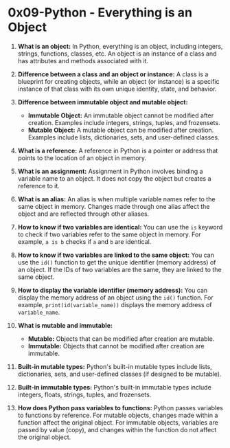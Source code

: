 # 0x09-Python - Everything is an Object

1. **What is an object:**
   In Python, everything is an object, including integers, strings, functions, classes, etc. An object is an instance of a class and has attributes and methods associated with it.

2. **Difference between a class and an object or instance:**
   A class is a blueprint for creating objects, while an object (or instance) is a specific instance of that class with its own unique identity, state, and behavior.

3. **Difference between immutable object and mutable object:**
   - **Immutable Object:** An immutable object cannot be modified after creation. Examples include integers, strings, tuples, and frozensets.
   - **Mutable Object:** A mutable object can be modified after creation. Examples include lists, dictionaries, sets, and user-defined classes.

4. **What is a reference:**
   A reference in Python is a pointer or address that points to the location of an object in memory.

5. **What is an assignment:**
   Assignment in Python involves binding a variable name to an object. It does not copy the object but creates a reference to it.

6. **What is an alias:**
   An alias is when multiple variable names refer to the same object in memory. Changes made through one alias affect the object and are reflected through other aliases.

7. **How to know if two variables are identical:**
   You can use the `is` keyword to check if two variables refer to the same object in memory. For example, `a is b` checks if `a` and `b` are identical.

8. **How to know if two variables are linked to the same object:**
   You can use the `id()` function to get the unique identifier (memory address) of an object. If the IDs of two variables are the same, they are linked to the same object.

9. **How to display the variable identifier (memory address):**
   You can display the memory address of an object using the `id()` function. For example, `print(id(variable_name))` displays the memory address of `variable_name`.

10. **What is mutable and immutable:**
    - **Mutable:** Objects that can be modified after creation are mutable.
    - **Immutable:** Objects that cannot be modified after creation are immutable.

11. **Built-in mutable types:**
    Python's built-in mutable types include lists, dictionaries, sets, and user-defined classes (if designed to be mutable).

12. **Built-in immutable types:**
    Python's built-in immutable types include integers, floats, strings, tuples, and frozensets.

13. **How does Python pass variables to functions:**
    Python passes variables to functions by reference. For mutable objects, changes made within a function affect the original object. For immutable objects, variables are passed by value (copy), and changes within the function do not affect the original object.
